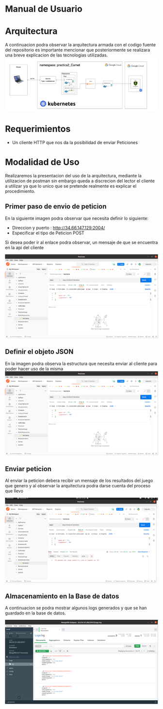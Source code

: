 # Manual de Usuario

# Arquitectura
A continuacion podra observar la arquitectura armada con el codigo fuente del repositorio
es importante mencionar que posteriormente se realizara una breve explicacion de las tecnologias
utilizadas.
![](./img/arquitectura.png)

# Requerimientos
- Un cliente HTTP que nos da la posibilidad de enviar Peticiones

# Modalidad de Uso
Realizaremos la presentacion del uso de la arquitectura, mediante la utilizacion de postman
sin embargo queda a discrecion del lector el cliente a utilizar ya que lo unico que se pretende
realmente es explicar el procedimiento.

## Primer paso de envio de peticion
En la siguiente imagen podra observar que necesita definir lo siguiente:

- Direccion y puerto : http://34.66.147.129:2004/
- Especificar el tipo de Peticion POST

Si desea poder ir al enlace podra observar, un mensaje de que se encuentra en la api del cliente

![](./img/1.png)

## Definir el objeto JSON
En la imagen podra observa la estructura que necesita enviar al cliente para poder hacer
uso de la misma
![](./img/1.png)

## Enviar peticion
Al enviar la peticion debera recibir un mensaje de los resultados del juego que genero 
y al observar la arquitectura podra darse cuenta del proceso que llevo

![](./img/2.png)

## Almacenamiento en la Base de datos
A continuacion se podra mostrar algunos logs generados y que se han guardado en la base de datos.

![](./img/3.png)

